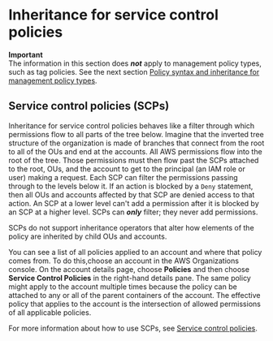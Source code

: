 # Inheritance for service control policies<a name="orgs_manage_policies_inheritance_auth"></a>

**Important**  
The information in this section does ***not*** apply to management policy types, such as tag policies\. See the next section [Policy syntax and inheritance for management policy types](orgs_manage_policies_inheritance_mgmt.md)\.

## Service control policies \(SCPs\)<a name="orgs_manage_policies_inheritance_auth_scps"></a>

Inheritance for service control policies behaves like a filter through which permissions flow to all parts of the tree below\. Imagine that the inverted tree structure of the organization is made of branches that connect from the root to all of the OUs and end at the accounts\. All AWS permissions flow into the root of the tree\. Those permissions must then flow past the SCPs attached to the root, OUs, and the account to get to the principal \(an IAM role or user\) making a request\. Each SCP can filter the permissions passing through to the levels below it\. If an action is blocked by a `Deny` statement, then all OUs and accounts affected by that SCP are denied access to that action\. An SCP at a lower level can't add a permission after it is blocked by an SCP at a higher level\. SCPs can ***only*** filter; they never add permissions\.

SCPs do not support inheritance operators that alter how elements of the policy are inherited by child OUs and accounts\.

You can see a list of all policies applied to an account and where that policy comes from\. To do this,choose an account in the AWS Organizations console\. On the account details page, choose **Policies** and then choose **Service Control Policies** in the right\-hand details pane\. The same policy might apply to the account multiple times because the policy can be attached to any or all of the parent containers of the account\. The effective policy that applies to the account is the intersection of allowed permissions of all applicable policies\.

For more information about how to use SCPs, see [Service control policies](orgs_manage_policies_scps.md)\.
